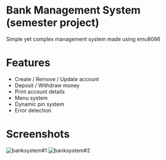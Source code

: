 # Bank Management System (semester project)

Simple yet complex management system made using emu8086

# Features

- Create / Remove / Update account
- Deposit / Withdraw money
- Print account details
- Menu system
- Dynamic pin system
- Error detection 

# Screenshots
![banksystem#1](https://user-images.githubusercontent.com/70785015/106702444-303de180-660a-11eb-9552-eed07cf73564.PNG)
![banksystem#2](https://user-images.githubusercontent.com/70785015/106702440-2f0cb480-660a-11eb-8bc9-d25503ffc9e2.PNG)

